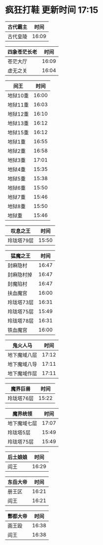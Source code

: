 # 疯狂打鞋 更新时间 17:15

| 古代霸主   | 时间    |
|--------|-------|
| 古代皇陵 | 16:09 |

| 四象苍茫长老   | 时间    |
|--------|-------|
| 苍茫大厅 | 16:09 |
| 虚无之关 | 16:04 |

| 间王   | 时间    |
|--------|-------|
| 地狱10重 | 16:00 |
| 地狱11重 | 16:03 |
| 地狱12重 | 16:10 |
| 地狱13重 | 16:12 |
| 地狱15重 | 16:12 |
| 地狱1重 | 16:55 |
| 地狱2重 | 16:58 |
| 地狱3重 | 17:01 |
| 地狱4重 | 15:35 |
| 地狱5重 | 15:38 |
| 地狱6重 | 15:50 |
| 地狱7重 | 15:46 |
| 地狱8重 | 15:50 |
| 地狱重 | 15:46 |

| 叹息之王   | 时间    |
|--------|-------|
| 玲珑塔79层 | 15:50 |

| 猛魔之王   | 时间    |
|--------|-------|
| 封麻隐村 | 16:47 |
| 封麻隐村掉 | 16:47 |
| 封魔陷村 | 16:47 |
| 扶血魔宫 | 16:00 |
| 玲珑塔73层 | 16:31 |
| 玲珑塔75层 | 15:49 |
| 玲珑塔78层 | 16:31 |
| 铁血魔宫 | 16:00 |

| 鬼火人马   | 时间    |
|--------|-------|
| 地下魔域八层 | 17:12 |
| 地下魔域八导 | 17:11 |
| 地下魔域作层 | 17:11 |

| 魔界巨兽   | 时间    |
|--------|-------|
| 玲珑塔76层 | 15:22 |

| 魔界统领   | 时间    |
|--------|-------|
| 地下魔域七层 | 17:07 |
| 玲珑塔5层 | 15:49 |
| 玲珑塔75层 | 15:49 |

| 后土娘娘   | 时间    |
|--------|-------|
| 阎王 | 16:29 |

| 东岳大帝   | 时间    |
|--------|-------|
| 册王区 | 16:21 |
| 阎王 | 16:21 |

| 酆都大帝   | 时间    |
|--------|-------|
| 画王殴 | 16:38 |
| 阎王 | 16:38 |